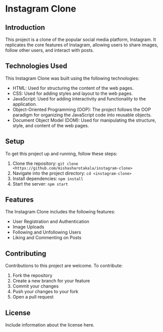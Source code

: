 # Instagram Clone

## Introduction

This project is a clone of the popular social media platform, Instagram. It replicates the core features of Instagram, allowing users to share images, follow other users, and interact with posts.

## Technologies Used

This Instagram Clone was built using the following technologies:

- HTML: Used for structuring the content of the web pages.
- CSS: Used for adding styles and layout to the web pages.
- JavaScript: Used for adding interactivity and functionality to the application.
- Object-Oriented Programming (OOP): The project follows the OOP paradigm for organizing the JavaScript code into reusable objects.
- Document Object Model (DOM): Used for manipulating the structure, style, and content of the web pages.

## Setup

To get this project up and running, follow these steps:

1. Clone the repository: `git clone <https://github.com/mishasharotakala/instagram-clone>`
2. Navigate into the project directory: `cd <instagram-clone>`
3. Install dependencies: `npm install`
4. Start the server: `npm start`

## Features

The Instagram Clone includes the following features:

- User Registration and Authentication
- Image Uploads
- Following and Unfollowing Users
- Liking and Commenting on Posts

## Contributing

Contributions to this project are welcome. To contribute:

1. Fork the repository
2. Create a new branch for your feature
3. Commit your changes
4. Push your changes to your fork
5. Open a pull request

## License

Include information about the license here.
